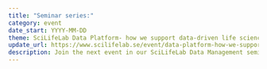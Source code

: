 ```yaml
---
title: "Seminar series:"
category: event
date_start: YYYY-MM-DD
theme: SciLifeLab Data Platform- how we support data-driven life science research
update_url: https://www.scilifelab.se/event/data-platform-how-we-support-data-driven-life-science/
description: Join the next event in our SciLifeLab Data Management seminar series.
---
```

